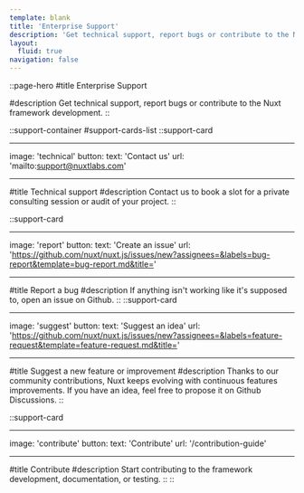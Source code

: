 ```yaml
---
template: blank
title: 'Enterprise Support'
description: 'Get technical support, report bugs or contribute to the Nuxt framework development.'
layout:
  fluid: true
navigation: false
---
```


::page-hero
#title
Enterprise Support

#description
Get technical support, report bugs or contribute to the Nuxt framework development.
::

::support-container
#support-cards-list
::support-card

---

image: 'technical'
button:
text: 'Contact us'
url: 'mailto:support@nuxtlabs.com'

---

#title
Technical support
#description
Contact us to book a slot for a private consulting session or audit of your project.
::

::support-card

---

image: 'report'
button:
text: 'Create an issue'
url: 'https://github.com/nuxt/nuxt.js/issues/new?assignees=&labels=bug-report&template=bug-report.md&title='

---

#title
Report a bug
#description
If anything isn't working like it's supposed to, open an issue on Github.
::
::support-card

---

image: 'suggest'
button:
text: 'Suggest an idea'
url: 'https://github.com/nuxt/nuxt.js/issues/new?assignees=&labels=feature-request&template=feature-request.md&title='

---

#title
Suggest a new feature or improvement
#description
Thanks to our community contributions, Nuxt keeps evolving with continuous features improvements. If you have an idea, feel free to propose it on Github Discussions.
::

::support-card

---

image: 'contribute'
button:
text: 'Contribute'
url: '/contribution-guide'

---

#title
Contribute
#description
Start contributing to the framework development, documentation, or testing.
::
::
